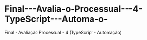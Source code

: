 # Final---Avalia-o-Processual---4-TypeScript---Automa-o-
Final - Avaliação Processual - 4 (TypeScript - Automação)
